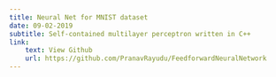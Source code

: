 ```yaml
---
title: Neural Net for MNIST dataset
date: 09-02-2019
subtitle: Self-contained multilayer perceptron written in C++
link:
    text: View Github
    url: https://github.com/PranavRayudu/FeedforwardNeuralNetwork
---
```

